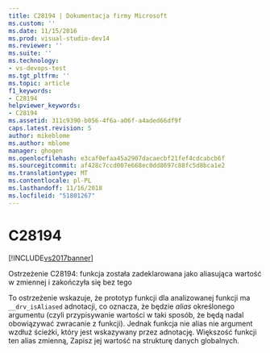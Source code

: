```yaml
---
title: C28194 | Dokumentacja firmy Microsoft
ms.custom: ''
ms.date: 11/15/2016
ms.prod: visual-studio-dev14
ms.reviewer: ''
ms.suite: ''
ms.technology:
- vs-devops-test
ms.tgt_pltfrm: ''
ms.topic: article
f1_keywords:
- C28194
helpviewer_keywords:
- C28194
ms.assetid: 311c9390-b056-4f6a-a06f-a4aded66df9f
caps.latest.revision: 5
author: mikeblome
ms.author: mblome
manager: ghogen
ms.openlocfilehash: e3caf0efaa45a2907dacaecbf21fef4cdcabcb6f
ms.sourcegitcommit: af428c7ccd007e668ec0dd8697c88fc5d8bca1e2
ms.translationtype: MT
ms.contentlocale: pl-PL
ms.lasthandoff: 11/16/2018
ms.locfileid: "51801267"
---
```

# <a name="c28194"></a>C28194
[!INCLUDE[vs2017banner](../includes/vs2017banner.md)]

Ostrzeżenie C28194: funkcja została zadeklarowana jako aliasująca wartość w zmiennej i zakończyła się bez tego  
  
 To ostrzeżenie wskazuje, że prototyp funkcji dla analizowanej funkcji ma `__drv_isAliased` adnotacji, co oznacza, że będzie *alias* określonego argumentu (czyli przypisywanie wartości w taki sposób, że będą nadal obowiązywać zwracanie z funkcji). Jednak funkcja nie alias nie argument wzdłuż ścieżki, który jest wskazywany przez adnotację. Większość funkcji ten alias zmienną, Zapisz jej wartość na strukturę danych globalnych.



